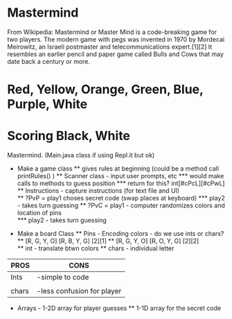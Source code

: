 # Mastermind

From Wikipedia: Mastermind or Master Mind is a code-breaking game for two players. The modern game with pegs was invented in 1970 by Mordecai Meirowitz, an Israeli postmaster and telecommunications expert.[1][2] It resembles an earlier pencil and paper game called Bulls and Cows that may date back a century or more.

# Red, Yellow, Orange, Green, Blue, Purple, White
# Scoring Black, White

Mastermind.  (Main.java class if using Repl.it but ok)
* Make a game class
** gives rules at beginning (could be a method call printRules() )
** Scanner class - input user prompts, etc
*** would make calls to methods to guess position
*** return for this? int[#cPcL][#cPwL]
** Instructions - capture instructions (for text file and UI)\
** ?PvP = play1 choses secret code (swap places at keyboard)
*** play2 - takes turn guessing
** ?PvC	= play1 - computer randomizes colors and location of pins				
*** play2 - takes turn guessing
		
* Make a board Class
** Pins - Encoding colors - do we use ints or chars?
** [R, G, Y, O]   [R, B, Y, G]  [2][1]
** [R, G, Y, O]   [R, O, Y, G]  [2][2]   
** int - translate btwn colors
** chars - individual letter

| PROS| CONS |
| -----|-----|
| Ints|-simple to code | -translate back and forth |
|   |		     |-might be confusing to player|
| chars| -less confusion for player | -a bit more code to learn |	 

* Arrays - 1-2D array for player guesses
	** 1-1D array for the secret code
